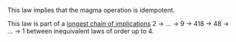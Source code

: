 This law implies that the magma operation is idempotent.

This law is part of a [longest chain of implications](https://leanprover.zulipchat.com/#narrow/channel/458659-Equational/topic/Longest.20implication.20chain/near/521750611) 2 → … → 9 → 418 → 48 → … → 1 between inequivalent laws of order up to 4.
